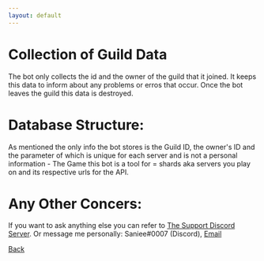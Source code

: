 ```yaml
---
layout: default
---
```


# [](#header-1)Collection of Guild Data

The bot only collects the id and the owner of the guild that it joined. It keeps this data to inform about any problems or erros that occur. Once the bot leaves the guild this data is destroyed.

# [](#header-2)Database Structure:

As mentioned the only info the bot stores is the Guild ID, the owner's ID and the parameter of which is unique for each server and is not a personal information - The Game this bot is a tool for = shards aka servers you play on and its respective urls for the API.

# [](#header-3)Any Other Concers:

If you want to ask anything else you can refer to <a href="https://discord.gg/9wzppSgXdQ">The Support Discord Server</a>. Or message me personally: Saniee#0007 (Discord), <a href="mailto:asamsku10@gmail.com">Email</a>

[Back](https://saniee.github.io/FoxholeWarBot/)